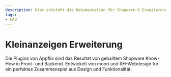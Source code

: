 ```yaml
---
description: Hier entsteht die Dokumentation für Shopware 6 Erweiterungen von Appflix
tags:
- FAQ
---
```


# Kleinanzeigen Erweiterung

Die Plugins von Appflix sind das Resultat von geballtem Shopware Know-How in Front- und Backend. Entwickelt von moori und RH-Webdesign für ein perfektes Zusammenspiel aus Design und Funktionalität.
